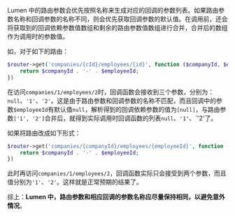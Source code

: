 Lumen 中的路由参数会优先按照名称来生成对应的回调的参数列表。如果路由参数名称和回调参数的名称不同，则会优先获取回调参数的默认值。在调用前，还会将获取到的回调依赖参数值数组和剩余的路由参数值数组进行合并，合并后的数组作为调用时的参数值。

如，对于如下的路由：

```php
$router->get('companies/{cId}/employees/{id}', function ($companyId, $employeeId = null) {
    return $companyId . '-' . $employeeId;
})
```

在访问`companies/1/employees/2`时，回调函数会接收到三个参数，分别为：`null`、`'1'`、`'2'`。这是由于路由参数和回调参数的名称不匹配，而且回调中的参数`$employeeId`有默认值`null`，解析得到的回调依赖参数的值为`[null]`，与路由参数`['1', '2']`合并后，就得到实际调用时回调函数的列表`null`、`'1'`、`'2'了。

如果将路由改成如下形式：

```php
$router->get('companies/{companyId}/employees/{employeeId}', function ($companyId, $employeeId = null) {
    return $companyId . '-' . $employeeId;
})
```

此时再访问`companies/1/employees/2`，回调函数实际只会接受到两个参数，而且值分别为`'1'`、`'2'`。这样就是正常预期的结果了。

综上：**Lumen 中，路由参数和相应回调的参数名称应尽量保持相同，以避免意外情况**。

